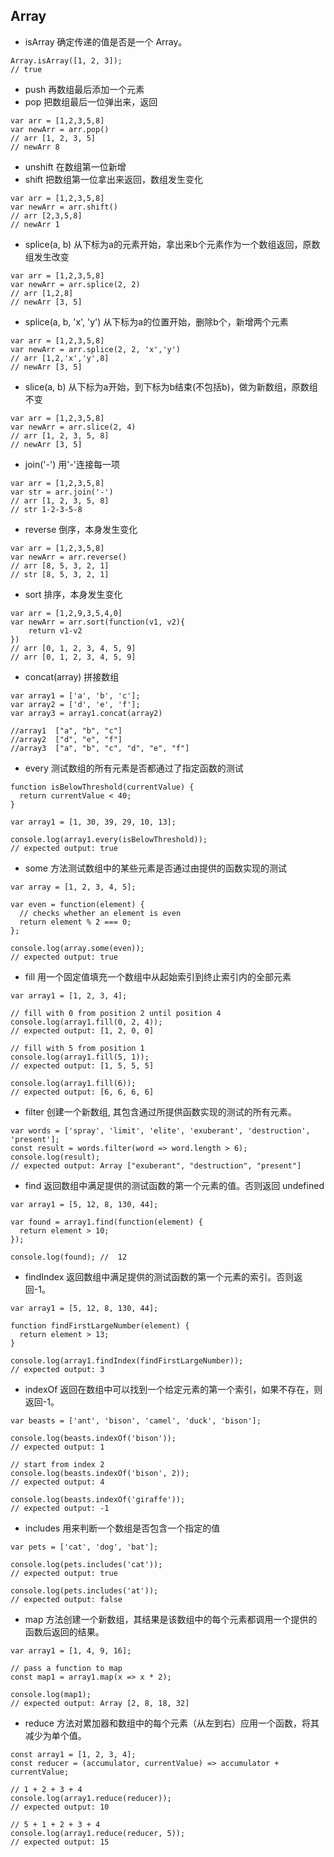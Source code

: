 ## Array
- isArray 确定传递的值是否是一个 Array。
```
Array.isArray([1, 2, 3]);  
// true
```
- push 再数组最后添加一个元素
- pop 把数组最后一位弹出来，返回
```
var arr = [1,2,3,5,8]
var newArr = arr.pop()
// arr [1, 2, 3, 5]
// newArr 8
```
- unshift 在数组第一位新增
- shift 把数组第一位拿出来返回，数组发生变化
```
var arr = [1,2,3,5,8]
var newArr = arr.shift()
// arr [2,3,5,8]
// newArr 1
```
- splice(a, b) 从下标为a的元素开始，拿出来b个元素作为一个数组返回，原数组发生改变
```
var arr = [1,2,3,5,8]
var newArr = arr.splice(2, 2)    
// arr [1,2,8]
// newArr [3, 5]
```
- splice(a, b, 'x', 'y') 从下标为a的位置开始，删除b个，新增两个元素
```
var arr = [1,2,3,5,8]
var newArr = arr.splice(2, 2, 'x','y')    
// arr [1,2,'x','y',8]
// newArr [3, 5]
```
- slice(a, b) 从下标为a开始，到下标为b结束(不包括b)，做为新数组，原数组不变
```
var arr = [1,2,3,5,8]
var newArr = arr.slice(2, 4)    
// arr [1, 2, 3, 5, 8]
// newArr [3, 5]
```
- join('-') 用'-'连接每一项
```
var arr = [1,2,3,5,8]
var str = arr.join('-')  
// arr [1, 2, 3, 5, 8]
// str 1-2-3-5-8
```
- reverse 倒序，本身发生变化
```
var arr = [1,2,3,5,8]
var newArr = arr.reverse()
// arr [8, 5, 3, 2, 1]
// str [8, 5, 3, 2, 1]
```
- sort 排序，本身发生变化
```
var arr = [1,2,9,3,5,4,0]
var newArr = arr.sort(function(v1, v2){ 
    return v1-v2
})
// arr [0, 1, 2, 3, 4, 5, 9]
// arr [0, 1, 2, 3, 4, 5, 9]
```
- concat(array)  拼接数组
```
var array1 = ['a', 'b', 'c'];
var array2 = ['d', 'e', 'f'];
var array3 = array1.concat(array2)

//array1  ["a", "b", "c"]
//array2  ["d", "e", "f"]
//array3  ["a", "b", "c", "d", "e", "f"]
```
- every 测试数组的所有元素是否都通过了指定函数的测试
```
function isBelowThreshold(currentValue) {
  return currentValue < 40;
}

var array1 = [1, 30, 39, 29, 10, 13];

console.log(array1.every(isBelowThreshold));
// expected output: true
```
- some 方法测试数组中的某些元素是否通过由提供的函数实现的测试
```
var array = [1, 2, 3, 4, 5];

var even = function(element) {
  // checks whether an element is even
  return element % 2 === 0;
};

console.log(array.some(even));
// expected output: true

```
- fill 用一个固定值填充一个数组中从起始索引到终止索引内的全部元素
```
var array1 = [1, 2, 3, 4];

// fill with 0 from position 2 until position 4
console.log(array1.fill(0, 2, 4));
// expected output: [1, 2, 0, 0]

// fill with 5 from position 1
console.log(array1.fill(5, 1));
// expected output: [1, 5, 5, 5]

console.log(array1.fill(6));
// expected output: [6, 6, 6, 6]
```
- filter 创建一个新数组, 其包含通过所提供函数实现的测试的所有元素。 
```
var words = ['spray', 'limit', 'elite', 'exuberant', 'destruction', 'present'];
const result = words.filter(word => word.length > 6);
console.log(result);
// expected output: Array ["exuberant", "destruction", "present"]
```
- find 返回数组中满足提供的测试函数的第一个元素的值。否则返回 undefined
```
var array1 = [5, 12, 8, 130, 44];

var found = array1.find(function(element) {
  return element > 10;
});

console.log(found); //  12
```
- findIndex 返回数组中满足提供的测试函数的第一个元素的索引。否则返回-1。
```
var array1 = [5, 12, 8, 130, 44];

function findFirstLargeNumber(element) {
  return element > 13;
}

console.log(array1.findIndex(findFirstLargeNumber));
// expected output: 3
```
- indexOf 返回在数组中可以找到一个给定元素的第一个索引，如果不存在，则返回-1。
```
var beasts = ['ant', 'bison', 'camel', 'duck', 'bison'];

console.log(beasts.indexOf('bison'));
// expected output: 1

// start from index 2
console.log(beasts.indexOf('bison', 2));
// expected output: 4

console.log(beasts.indexOf('giraffe'));
// expected output: -1
```
- includes 用来判断一个数组是否包含一个指定的值
```
var pets = ['cat', 'dog', 'bat'];

console.log(pets.includes('cat'));
// expected output: true

console.log(pets.includes('at'));
// expected output: false

```
- map 方法创建一个新数组，其结果是该数组中的每个元素都调用一个提供的函数后返回的结果。
```
var array1 = [1, 4, 9, 16];

// pass a function to map
const map1 = array1.map(x => x * 2);

console.log(map1);
// expected output: Array [2, 8, 18, 32]

```
- reduce 方法对累加器和数组中的每个元素（从左到右）应用一个函数，将其减少为单个值。
```
const array1 = [1, 2, 3, 4];
const reducer = (accumulator, currentValue) => accumulator + currentValue;

// 1 + 2 + 3 + 4
console.log(array1.reduce(reducer));
// expected output: 10

// 5 + 1 + 2 + 3 + 4
console.log(array1.reduce(reducer, 5));
// expected output: 15
```

